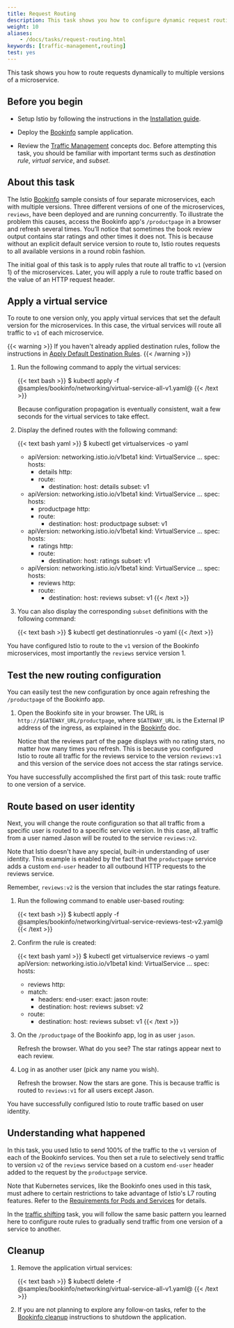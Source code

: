 ```yaml
---
title: Request Routing
description: This task shows you how to configure dynamic request routing to multiple versions of a microservice.
weight: 10
aliases:
    - /docs/tasks/request-routing.html
keywords: [traffic-management,routing]
test: yes
---
```


This task shows you how to route requests dynamically to multiple versions of a
microservice.

## Before you begin

* Setup Istio by following the instructions in the
[Installation guide](/docs/setup/).

* Deploy the [Bookinfo](/docs/examples/bookinfo/) sample application.

* Review the [Traffic Management](/docs/concepts/traffic-management) concepts doc. Before attempting this task, you should be familiar with important terms such as *destination rule*, *virtual service*, and *subset*.

## About this task

The Istio [Bookinfo](/docs/examples/bookinfo/) sample consists of four separate microservices, each with multiple versions.
Three different versions of one of the microservices, `reviews`, have been deployed and are running concurrently.
To illustrate the problem this causes, access the Bookinfo app's `/productpage` in a browser and refresh several times.
You’ll notice that sometimes the book review output contains star ratings and other times it does not.
This is because without an explicit default service version to route to, Istio routes requests to all available versions
in a round robin fashion.

The initial goal of this task is to apply rules that route all traffic to `v1` (version 1) of the microservices. Later, you
will apply a rule to route traffic based on the value of an HTTP request header.

## Apply a virtual service

To route to one version only, you apply virtual services that set the default version for the microservices.
In this case, the virtual services will route all traffic to `v1` of each microservice.

{{< warning >}}
If you haven't already applied destination rules, follow the instructions in [Apply Default Destination Rules](/docs/examples/bookinfo/#apply-default-destination-rules).
{{< /warning >}}

1.  Run the following command to apply the virtual services:

    {{< text bash >}}
    $ kubectl apply -f @samples/bookinfo/networking/virtual-service-all-v1.yaml@
    {{< /text >}}

    Because configuration propagation is eventually consistent, wait a few seconds
    for the virtual services to take effect.

1. Display the defined routes with the following command:

    {{< text bash yaml >}}
    $ kubectl get virtualservices -o yaml
    - apiVersion: networking.istio.io/v1beta1
      kind: VirtualService
      ...
      spec:
        hosts:
        - details
        http:
        - route:
          - destination:
              host: details
              subset: v1
    - apiVersion: networking.istio.io/v1beta1
      kind: VirtualService
      ...
      spec:
        hosts:
        - productpage
        http:
        - route:
          - destination:
              host: productpage
              subset: v1
    - apiVersion: networking.istio.io/v1beta1
      kind: VirtualService
      ...
      spec:
        hosts:
        - ratings
        http:
        - route:
          - destination:
              host: ratings
              subset: v1
    - apiVersion: networking.istio.io/v1beta1
      kind: VirtualService
      ...
      spec:
        hosts:
        - reviews
        http:
        - route:
          - destination:
              host: reviews
              subset: v1
    {{< /text >}}

1. You can also display the corresponding `subset` definitions with the following command:

    {{< text bash >}}
    $ kubectl get destinationrules -o yaml
    {{< /text >}}

You have configured Istio to route to the `v1` version of the Bookinfo microservices,
most importantly the `reviews` service version 1.

## Test the new routing configuration

You can easily test the new configuration by once again refreshing the `/productpage`
of the Bookinfo app.

1.  Open the Bookinfo site in your browser. The URL is `http://$GATEWAY_URL/productpage`, where `$GATEWAY_URL` is the External IP address of the ingress, as explained in
the [Bookinfo](/docs/examples/bookinfo/#determine-the-ingress-ip-and-port) doc.

    Notice that the reviews part of the page displays with no rating stars, no
    matter how many times you refresh. This is because you configured Istio to route
    all traffic for the reviews service to the version `reviews:v1` and this
    version of the service does not access the star ratings service.

You have successfully accomplished the first part of this task: route traffic to one
version of a service.

## Route based on user identity

Next, you will change the route configuration so that all traffic from a specific user
is routed to a specific service version. In this case, all traffic from a user
named Jason will be routed to the service `reviews:v2`.

Note that Istio doesn't have any special, built-in understanding of user
identity. This example is enabled by the fact that the `productpage` service
adds a custom `end-user` header to all outbound HTTP requests to the reviews
service.

Remember, `reviews:v2` is the version that includes the star ratings feature.

1. Run the following command to enable user-based routing:

    {{< text bash >}}
    $ kubectl apply -f @samples/bookinfo/networking/virtual-service-reviews-test-v2.yaml@
    {{< /text >}}

1. Confirm the rule is created:

    {{< text bash yaml >}}
    $ kubectl get virtualservice reviews -o yaml
    apiVersion: networking.istio.io/v1beta1
    kind: VirtualService
    ...
    spec:
      hosts:
      - reviews
      http:
      - match:
        - headers:
            end-user:
              exact: jason
        route:
        - destination:
            host: reviews
            subset: v2
      - route:
        - destination:
            host: reviews
            subset: v1
    {{< /text >}}

1.  On the `/productpage` of the Bookinfo app, log in as user `jason`.

    Refresh the browser. What do you see? The star ratings appear next to each
    review.

1. Log in as another user (pick any name you wish).

    Refresh the browser. Now the stars are gone. This is because traffic is routed
    to `reviews:v1` for all users except Jason.

You have successfully configured Istio to route traffic based on user identity.

## Understanding what happened

In this task, you used Istio to send 100% of the traffic to the `v1` version
of each of the Bookinfo services. You then set a rule to selectively send traffic
to version `v2` of the `reviews` service based on a custom `end-user` header added
to the request by the `productpage` service.

Note that Kubernetes services, like the Bookinfo ones used in this task, must
adhere to certain restrictions to take advantage of Istio's L7 routing features.
Refer to the [Requirements for Pods and Services](/docs/ops/deployment/requirements/) for details.

In the [traffic shifting](/docs/tasks/traffic-management/traffic-shifting) task, you
will follow the same basic pattern you learned here to configure route rules to
gradually send traffic from one version of a service to another.

## Cleanup

1. Remove the application virtual services:

    {{< text bash >}}
    $ kubectl delete -f @samples/bookinfo/networking/virtual-service-all-v1.yaml@
    {{< /text >}}

1. If you are not planning to explore any follow-on tasks, refer to the
  [Bookinfo cleanup](/docs/examples/bookinfo/#cleanup) instructions
  to shutdown the application.
